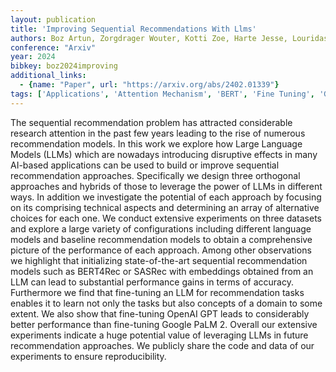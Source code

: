 ```yaml
---
layout: publication
title: 'Improving Sequential Recommendations With Llms'
authors: Boz Artun, Zorgdrager Wouter, Kotti Zoe, Harte Jesse, Louridas Panos, Jannach Dietmar, Fragkoulis Marios
conference: "Arxiv"
year: 2024
bibkey: boz2024improving
additional_links:
  - {name: "Paper", url: "https://arxiv.org/abs/2402.01339"}
tags: ['Applications', 'Attention Mechanism', 'BERT', 'Fine Tuning', 'GPT', 'Model Architecture', 'Pretraining Methods', 'RAG', 'Training Techniques']
---
```

The sequential recommendation problem has attracted considerable research attention in the past few years leading to the rise of numerous recommendation models. In this work we explore how Large Language Models (LLMs) which are nowadays introducing disruptive effects in many AI-based applications can be used to build or improve sequential recommendation approaches. Specifically we design three orthogonal approaches and hybrids of those to leverage the power of LLMs in different ways. In addition we investigate the potential of each approach by focusing on its comprising technical aspects and determining an array of alternative choices for each one. We conduct extensive experiments on three datasets and explore a large variety of configurations including different language models and baseline recommendation models to obtain a comprehensive picture of the performance of each approach. Among other observations we highlight that initializing state-of-the-art sequential recommendation models such as BERT4Rec or SASRec with embeddings obtained from an LLM can lead to substantial performance gains in terms of accuracy. Furthermore we find that fine-tuning an LLM for recommendation tasks enables it to learn not only the tasks but also concepts of a domain to some extent. We also show that fine-tuning OpenAI GPT leads to considerably better performance than fine-tuning Google PaLM 2. Overall our extensive experiments indicate a huge potential value of leveraging LLMs in future recommendation approaches. We publicly share the code and data of our experiments to ensure reproducibility.
